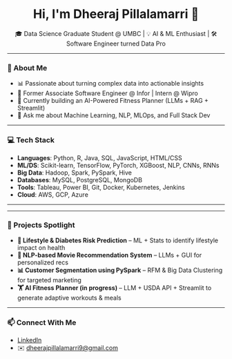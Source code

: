 

<!--
**Dheeraj183/Dheeraj183** is a ✨ _special_ ✨ repository because its `README.md` (this file) appears on your GitHub profile.

Here are some ideas to get you started:

- 🔭 I’m currently working on ...
- 🌱 I’m currently learning ...
- 👯 I’m looking to collaborate on ...
- 🤔 I’m looking for help with ...
- 💬 Ask me about ...
- 📫 How to reach me: ...
- 😄 Pronouns: ...
- ⚡ Fun fact: ...
-->
<h1 align="center">Hi, I'm Dheeraj Pillalamarri 👋</h1>

<p align="center">
  🎓 Data Science Graduate Student @ UMBC | 💡 AI & ML Enthusiast | 🛠️ Software Engineer turned Data Pro
</p>

---

### 🧠 About Me

- 📊 Passionate about turning complex data into actionable insights
- 💼 Former Associate Software Engineer @ Infor | Intern @ Wipro
- 🌱 Currently building an AI-Powered Fitness Planner (LLMs + RAG + Streamlit)
- 💬 Ask me about Machine Learning, NLP, MLOps, and Full Stack Dev

---

### 💻 Tech Stack

- **Languages**: Python, R, Java, SQL, JavaScript, HTML/CSS
- **ML/DS**: Scikit-learn, TensorFlow, PyTorch, XGBoost, NLP, CNNs, RNNs
- **Big Data**: Hadoop, Spark, PySpark, Hive
- **Databases**: MySQL, PostgreSQL, MongoDB
- **Tools**: Tableau, Power BI, Git, Docker, Kubernetes, Jenkins
- **Cloud**: AWS, GCP, Azure

---


---

### 🚀 Projects Spotlight

- **🔬 Lifestyle & Diabetes Risk Prediction** – ML + Stats to identify lifestyle impact on health  
- **🧠 NLP-based Movie Recommendation System** – LLMs + GUI for personalized recs  
- **📊 Customer Segmentation using PySpark** – RFM & Big Data Clustering for targeted marketing  
- **🏋️ AI Fitness Planner (in progress)** – LLM + USDA API + Streamlit to generate adaptive workouts & meals

---

### 📫 Connect With Me

- [LinkedIn](https://linkedin.com/in/pillalamarri-dheeraj)
- ✉️ dheerajpillalamarri9@gmail.com


